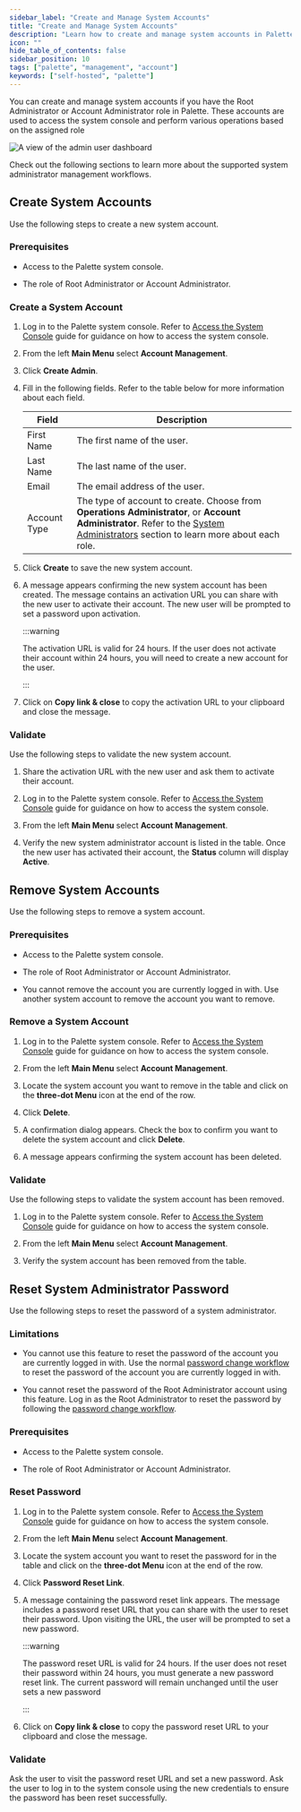 ```yaml
---
sidebar_label: "Create and Manage System Accounts"
title: "Create and Manage System Accounts"
description: "Learn how to create and manage system accounts in Palette."
icon: ""
hide_table_of_contents: false
sidebar_position: 10
tags: ["palette", "management", "account"]
keywords: ["self-hosted", "palette"]
---
```


You can create and manage system accounts if you have the Root Administrator or Account Administrator role in Palette.
These accounts are used to access the system console and perform various operations based on the assigned role

![A view of the admin user dashboard](/vertex_account-management_manage-system-accounts_user-dashboard.png)

Check out the following sections to learn more about the supported system administrator management workflows.

## Create System Accounts

Use the following steps to create a new system account.

### Prerequisites

- Access to the Palette system console.

- The role of Root Administrator or Account Administrator.

### Create a System Account

1. Log in to the Palette system console. Refer to
   [Access the System Console](../system-management.md#access-the-system-console) guide for guidance on how to access
   the system console.

2. From the left **Main Menu** select **Account Management**.

3. Click **Create Admin**.

4. Fill in the following fields. Refer to the table below for more information about each field.

   | Field        | Description                                                                                                                                                                                                                       |
   | ------------ | --------------------------------------------------------------------------------------------------------------------------------------------------------------------------------------------------------------------------------- |
   | First Name   | The first name of the user.                                                                                                                                                                                                       |
   | Last Name    | The last name of the user.                                                                                                                                                                                                        |
   | Email        | The email address of the user.                                                                                                                                                                                                    |
   | Account Type | The type of account to create. Choose from **Operations Administrator**, or **Account Administrator**. Refer to the [System Administrators](./account-management.md#system-administrators) section to learn more about each role. |

5. Click **Create** to save the new system account.

6. A message appears confirming the new system account has been created. The message contains an activation URL you can
   share with the new user to activate their account. The new user will be prompted to set a password upon activation.

   :::warning

   The activation URL is valid for 24 hours. If the user does not activate their account within 24 hours, you will need
   to create a new account for the user.

   :::

7. Click on **Copy link & close** to copy the activation URL to your clipboard and close the message.

### Validate

Use the following steps to validate the new system account.

1. Share the activation URL with the new user and ask them to activate their account.

2. Log in to the Palette system console. Refer to
   [Access the System Console](../system-management.md#access-the-system-console) guide for guidance on how to access
   the system console.

3. From the left **Main Menu** select **Account Management**.

4. Verify the new system administrator account is listed in the table. Once the new user has activated their account,
   the **Status** column will display **Active**.

## Remove System Accounts

Use the following steps to remove a system account.

### Prerequisites

- Access to the Palette system console.

- The role of Root Administrator or Account Administrator.

- You cannot remove the account you are currently logged in with. Use another system account to remove the account you
  want to remove.

### Remove a System Account

1. Log in to the Palette system console. Refer to
   [Access the System Console](../system-management.md#access-the-system-console) guide for guidance on how to access
   the system console.

2. From the left **Main Menu** select **Account Management**.

3. Locate the system account you want to remove in the table and click on the **three-dot Menu** icon at the end of the
   row.

4. Click **Delete**.

5. A confirmation dialog appears. Check the box to confirm you want to delete the system account and click **Delete**.

6. A message appears confirming the system account has been deleted.

### Validate

Use the following steps to validate the system account has been removed.

1. Log in to the Palette system console. Refer to
   [Access the System Console](../system-management.md#access-the-system-console) guide for guidance on how to access
   the system console.

2. From the left **Main Menu** select **Account Management**.

3. Verify the system account has been removed from the table.

## Reset System Administrator Password

Use the following steps to reset the password of a system administrator.

### Limitations

- You cannot use this feature to reset the password of the account you are currently logged in with. Use the normal
  [password change workflow](./credentials.md#change-password) to reset the password of the account you are currently
  logged in with.

- You cannot reset the password of the Root Administrator account using this feature. Log in as the Root Administrator
  to reset the password by following the [password change workflow](./credentials.md#change-password).

### Prerequisites

- Access to the Palette system console.

- The role of Root Administrator or Account Administrator.

### Reset Password

1. Log in to the Palette system console. Refer to
   [Access the System Console](../system-management.md#access-the-system-console) guide for guidance on how to access
   the system console.

2. From the left **Main Menu** select **Account Management**.

3. Locate the system account you want to reset the password for in the table and click on the **three-dot Menu** icon at
   the end of the row.

4. Click **Password Reset Link**.

5. A message containing the password reset link appears. The message includes a password reset URL that you can share
   with the user to reset their password. Upon visiting the URL, the user will be prompted to set a new password.

   :::warning

   The password reset URL is valid for 24 hours. If the user does not reset their password within 24 hours, you must
   generate a new password reset link. The current password will remain unchanged until the user sets a new password

   :::

6. Click on **Copy link & close** to copy the password reset URL to your clipboard and close the message.

### Validate

Ask the user to visit the password reset URL and set a new password. Ask the user to log in to the system console using
the new credentials to ensure the password has been reset successfully.
